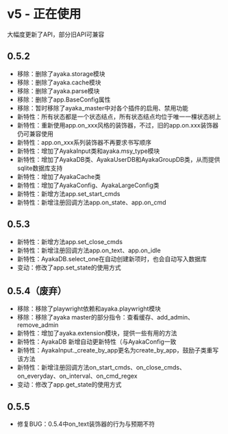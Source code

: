 # v5 - 正在使用

大幅度更新了API，部分旧API可兼容

## 0.5.2

- 移除：删除了ayaka.storage模块
- 移除：删除了ayaka.cache模块
- 移除：删除了ayaka.parse模块
- 移除：删除了app.BaseConfig属性
- 移除：暂时移除了ayaka_master中对各个插件的启用、禁用功能
- 新特性：所有状态都是一个状态结点，所有状态结点均位于唯一一棵状态树上
- 新特性：重新使用app.on_xxx风格的装饰器，不过，旧的app.on.xxx装饰器仍可兼容使用
- 新特性：app.on_xxx系列装饰器不再要求书写顺序
- 新特性：增加了AyakaInput类和ayaka.msy_type模块
- 新特性：增加了AyakaDB类、AyakaUserDB和AyakaGroupDB类，从而提供sqlite数据库支持
- 新特性：增加了AyakaCache类
- 新特性：增加了AyakaConfig、AyakaLargeConfig类
- 新特性：新增方法app.set_start_cmds
- 新特性：新增注册回调方法app.on_state、app.on_cmd

## 0.5.3

- 新特性：新增方法app.set_close_cmds
- 新特性：新增注册回调方法app.on_text、app.on_idle
- 新特性：AyakaDB.select_one在自动创建新项时，也会自动写入数据库
- 变动：修改了app.set_state的使用方式

## 0.5.4（废弃）

- 移除：移除了playwright依赖和ayaka.playwright模块
- 移除：移除了ayaka master的部分指令：查看缓存、add_admin、remove_admin
- 新特性：增加了ayaka.extension模块，提供一些有用的方法
- 新特性：AyakaDB 新增自动更新特性（与AyakaConfig一致
- 新特性：AyakaInput._create_by_app更名为create_by_app，鼓励子类重写该方法
- 新特性：新增注册回调方法on_start_cmds、on_close_cmds、on_everyday、on_interval、on_cmd_regex
- 变动：修改了app.get_state的使用方式

## 0.5.5

- 修复BUG：0.5.4中on_text装饰器的行为与预期不符
